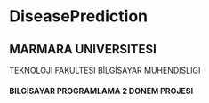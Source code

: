 # DiseasePrediction
 
## MARMARA UNIVERSITESI 
 TEKNOLOJI FAKULTESI
 BİLGİSAYAR MUHENDISLIGI
#### BILGISAYAR PROGRAMLAMA 2 DONEM PROJESI
